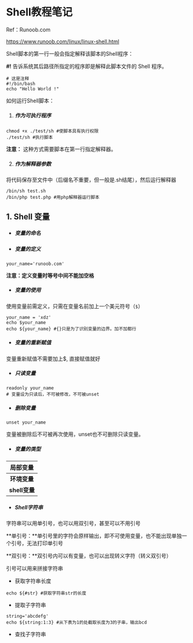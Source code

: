 # Shell教程笔记

Ref：Runoob.com

https://www.runoob.com/linux/linux-shell.html

Shell脚本的第一行一般会指定解释该脚本的Shell程序：

**#!** 告诉系统其后路径所指定的程序即是解释此脚本文件的 Shell 程序。

```shell
# 这是注释
#!/bin/bash
echo "Hello World !"
```

如何运行Shell脚本：

1. ##### 作为可执行程序

```shell
chmod +x ./test/sh #使脚本具有执行权限
./test/sh #执行脚本
```

**注意：** 这种方式需要脚本在第一行指定解释器。

2. ##### 作为解释器参数

将代码保存至文件中（后缀名不重要，但一般是.sh结尾），然后运行解释器

```shell
/bin/sh test.sh
/bin/php test.php #用php解释器运行脚本
```

## 1. Shell 变量

- ##### 变量的命名

- ##### 变量的定义

```shell
your_name='runoob.com'
```

**注意：**定义变量时等号**中间不能加空格**

- ##### 变量的使用

使用变量前需定义，只需在变量名前加上一个美元符号（``$``）

```shell
your_name = 'xdz'
echo $your_name
echo ${your_name} #{}只是为了识别变量的边界。加不加都行
```

- ##### 变量的重新赋值

变量重新赋值不需要加上$, 直接赋值就好

- ##### 只读变量

```shell
readonly your_name
# 变量设为只读后，不可被修改，不可被unset
```

- ##### 删除变量

```shell
unset your_name
```

变量被删除后不可被再次使用，unset也不可删除只读变量。

- ##### 变量的类型

|   局部变量    |
| :-----------: |
| **环境变量**  |
| **shell变量** |

- ##### Shell字符串

字符串可以用单引号，也可以用双引号，甚至可以不用引号

**单引号：**单引号里的字符会原样输出，即不可使用变量，也不能出现单独一个引号，无法打印单引号

**双引号：**双引号内可以有变量，也可以出现转义字符（转义双引号）

引号可以用来拼接字符串

- 获取字符串长度

```shell
echo ${#str} #获取字符串str的长度
```

- 提取子字符串

```shell
string='abcdefg'
echo ${string:1:3} #从下表为1的处截取长度为3的子串，输出bcd
```

- 查找子字符串

```shell
```


